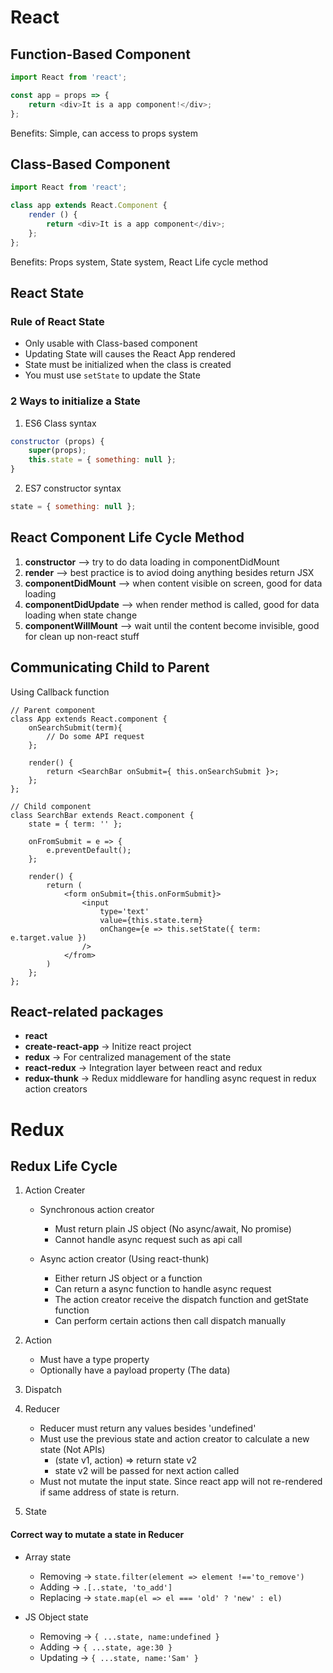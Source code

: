 # React

## Function-Based Component
```javascript
import React from 'react';

const app = props => {
	return <div>It is a app component!</div>;
};
```
Benefits: Simple, can access to props system

## Class-Based Component
```javascript
import React from 'react';

class app extends React.Component {
	render () {
		return <div>It is a app component</div>;
	};
};
```
Benefits: Props system, State system, React Life cycle method

## React State
### Rule of React State
* Only usable with Class-based component
* Updating State will causes the React App rendered
* State must be initialized when the class is created
* You must use `setState` to update the State

### 2 Ways to initialize a State
1. ES6 Class syntax
```javascript
constructor (props) {
	super(props);
	this.state = { something: null };
}
```
2. ES7 constructor syntax
```javascript
state = { something: null };
```

## React Component Life Cycle Method
1. <b>constructor</b> --> try to do data loading in componentDidMount
2. <b>render</b> --> best practice is to aviod doing anything besides return JSX
3. <b>componentDidMount</b>  --> when content visible on screen, good for data loading
4. <b>componentDidUpdate</b> --> when render method is called, good for data loading when state change
5. <b>componentWillMount</b> --> wait until the content become invisible, good for clean up non-react stuff

## Communicating Child to Parent
Using Callback function
```JSX
// Parent component
class App extends React.component {
	onSearchSubmit(term){
		// Do some API request
	};

	render() {
		return <SearchBar onSubmit={ this.onSearchSubmit }>;
	};
};
```
```JSX
// Child component
class SearchBar extends React.component {
	state = { term: '' };

	onFromSubmit = e => {
		e.preventDefault();
	};

	render() {
		return (
			<form onSubmit={this.onFormSubmit}>
				<input 
					type='text' 
					value={this.state.term} 
					onChange={e => this.setState({ term: e.target.value })
				/>
			</from>
		)
	};
};
```

## React-related packages
* <b>react</b>
* <b>create-react-app</b> -> Initize react project
* <b>redux</b> -> For centralized management of the state 
* <b>react-redux</b> -> Integration layer between react and redux
* <b>redux-thunk</b> -> Redux middleware for handling async request in redux action creators

# Redux

## Redux Life Cycle
1. Action Creater
	* Synchronous action creator
		* Must return plain JS object (No async/await, No promise)
		* Cannot handle async request such as api call

	* Async action creator (Using react-thunk)
		* Either return JS object or a function
		* Can return a async function to handle async request
		* The action creator receive the dispatch function and getState function
		* Can perform certain actions then call dispatch manually
			
2. Action
	* Must have a type property
	* Optionally have a payload property (The data)
			
3. Dispatch
4. Reducer
	* Reducer must return any values besides 'undefined'
	* Must use the previous state and action creator to calculate a new state (Not APIs)
		* (state v1, action) => return state v2
		* state v2 will be passed for next action called
	* Must not mutate the input state. Since react app will not re-rendered if same address of state is return.
5. State

#### Correct way to mutate a state in Reducer
* Array state
	* Removing -> `state.filter(element => element !=='to_remove')`
	* Adding -> `.[..state, 'to_add']`
	* Replacing -> `state.map(el => el === 'old' ? 'new' : el)`
						
* JS Object state
	* Removing -> `{ ...state, name:undefined }`
	* Adding -> `{ ...state, age:30 }`
	* Updating -> `{ ...state, name:'Sam' }`




